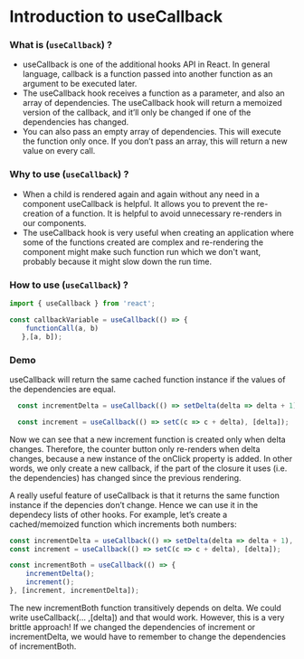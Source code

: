 # Introduction to useCallback

### What is (```useCallback```) ?
* useCallback is one of the additional hooks API in React. In general language, callback is a function passed into another function as an argument to be executed later.
* The useCallback hook receives a function as a parameter, and also an array of dependencies. The useCallback hook will return a memoized version of the callback, and it’ll only be changed if one of the dependencies has changed.
* You can also pass an empty array of dependencies. This will execute the function only once. If you don’t pass an array, this will return a new value on every call.

### Why to use (```useCallback```) ?
* When a child is rendered again and again without any need in a component useCallback is helpful. It allows you to prevent the re-creation of a function. It is helpful to avoid unnecessary re-renders in our components.
* The useCallback hook is very useful when creating an application where some of the functions created are complex and re-rendering the component might make such function run which we don't want, probably because it might slow down the run time.

### How to use (```useCallback```) ?
``` javascript 
import { useCallback } from 'react';

const callbackVariable = useCallback(() => { 
    functionCall(a, b) 
   },[a, b]);
  ```
### Demo 
useCallback will return the same cached function instance if the values of the dependencies are equal.

```javascript
  const incrementDelta = useCallback(() => setDelta(delta => delta + 1), []);

  const increment = useCallback(() => setC(c => c + delta), [delta]);
  ```
 Now we can see that a new increment function is created only when delta changes. Therefore, the counter button only re-renders when delta changes, because a new instance of the onClick property is added. In other words, we only create a new callback, if the part of the closure it uses (i.e. the dependencies) has changed since the previous rendering.

 A really useful feature of useCallback is that it returns the same function instance if the depencies don’t change. Hence we can use it in the dependecy lists of other hooks. For example, let’s create a cached/memoized function which increments both numbers:
 
``` javascript
const incrementDelta = useCallback(() => setDelta(delta => delta + 1), []);
const increment = useCallback(() => setC(c => c + delta), [delta]);

const incrementBoth = useCallback(() => {
    incrementDelta();
    increment();
}, [increment, incrementDelta]); 
```
The new incrementBoth function transitively depends on delta. We could write useCallback(... ,[delta]) and that would work. However, this is a very brittle approach! If we changed the dependencies of increment or incrementDelta, we would have to remember to change the dependencies of incrementBoth.
